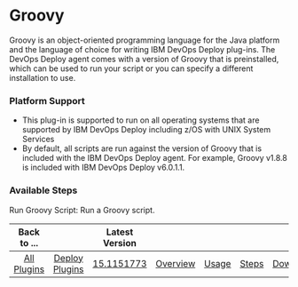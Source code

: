 
# Groovy

Groovy is an object-oriented programming language for the Java platform and the language of choice for writing IBM DevOps Deploy plug-ins. The DevOps Deploy agent comes with a version of Groovy that is preinstalled, which can be used to run your script or you can specify a different installation to use.

### Platform Support

* This plug-in is supported to run on all operating systems that are supported by IBM DevOps Deploy including z/OS with UNIX System Services
* By default, all scripts are run against the version of Groovy that is included with the IBM DevOps Deploy agent. For example, Groovy v1.8.8 is included with IBM DevOps Deploy v6.0.1.1.


### Available Steps

Run Groovy Script: Run a Groovy script.



|Back to ...||Latest Version|||||
| :---: | :---: | :---: | :---: | :---: | :---: | :---: |
|[All Plugins](../../index.md)|[Deploy Plugins](../README.md)|[15.1151773](https://raw.githubusercontent.com/UrbanCode/IBM-UCD-PLUGINS/main/files/Groovy/ucd-Groovy-15.1151773.zip)|[Overview](overview.md)|[Usage](usage.md)|[Steps](steps.md)|[Downloads](downloads.md)|
